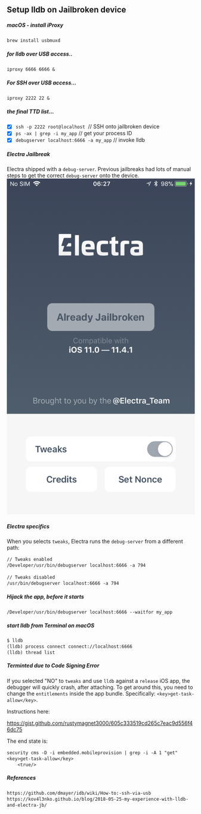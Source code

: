 ## Setup lldb on Jailbroken device
##### macOS - install iProxy
`brew install usbmuxd`
##### for lldb over USB access..
`iproxy 6666 6666 &`       
##### For SSH over USB access...
`iproxy 2222 22 &`        
##### the final TTD list...
- [x] `ssh -p 2222 root@localhost`   // SSH onto jailbroken device
- [x] `ps -ax | grep -i my_app` //  get your process ID 
- [x] `debugserver localhost:6666 -a my_app` // invoke lldb

##### Electra Jailbreak
Electra shipped with a `debug-server`. Previous jailbreaks had lots of manual steps to get the correct `debug-server` onto the device.
![electra](images/2019/06/IMG_0069.png)
##### Electra specifics
When you selects `tweaks`, Electra runs the `debug-server` from a different path:
```
// Tweaks enabled
/Developer/usr/bin/debugserver localhost:6666 -a 794

// Tweaks disabled
/usr/bin/debugserver localhost:6666 -a 794
```
##### Hijack the app, before it starts
`/Developer/usr/bin/debugserver localhost:6666 --waitfor my_app`
##### start lldb from Terminal on macOS
```
$ lldb
(lldb) process connect connect://localhost:6666
(lldb) thread list
```

##### Terminted due to Code Signing Error
If you selected "NO" to `tweaks` and use `lldb` against a `release` iOS app, the debugger will quickly crash, after attaching.  To get around this, you need to change the `entitlements` inside the app bundle.  Specifically: `<key>get-task-allow</key>`.

Instructions here:

https://gist.github.com/rustymagnet3000/605c333519cd265c7eac9d556f46dc75

The end state is:

```
security cms -D -i embedded.mobileprovision | grep -i -A 1 "get"
<key>get-task-allow</key>
	<true/>
```
##### References
```
https://github.com/dmayer/idb/wiki/How-to:-ssh-via-usb
https://kov4l3nko.github.io/blog/2018-05-25-my-experience-with-lldb-and-electra-jb/
```
